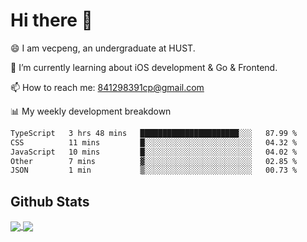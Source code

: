 
# Hi there 👋
😄 I am vecpeng, an undergraduate at HUST.

🌱 I’m currently learning about iOS development & Go & Frontend.

📫 How to reach me: 841298391cp@gmail.com

📊 My weekly development breakdown
<!--START_SECTION:waka-->

```txt
TypeScript   3 hrs 48 mins   ██████████████████████░░░   87.99 %
CSS          11 mins         █░░░░░░░░░░░░░░░░░░░░░░░░   04.32 %
JavaScript   10 mins         █░░░░░░░░░░░░░░░░░░░░░░░░   04.02 %
Other        7 mins          ▓░░░░░░░░░░░░░░░░░░░░░░░░   02.85 %
JSON         1 min           ▒░░░░░░░░░░░░░░░░░░░░░░░░   00.73 %
```

<!--END_SECTION:waka-->

## Github Stats
<a href="https://github.com/anuraghazra/github-readme-stats">
  <img align="center" src="https://github-readme-stats.vercel.app/api?username=vecpeng&count_private=true&hide=stars" />
</a>
<a href="https://github.com/anuraghazra/convoychat">
  <img align="center" src="https://github-readme-stats.vercel.app/api/top-langs/?username=vecpeng&layout=compact" />
</a>
